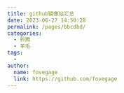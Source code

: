 ```yaml
---
title: github镜像站汇总
date: 2023-06-27 14:50:28
permalink: /pages/bbcdbd/
categories:
  - 折腾
  - 羊毛
tags:
  - 
author: 
  name: fovegage
  link: https://github.com/fovegage
---
```

